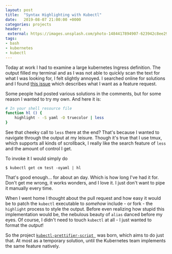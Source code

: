 ```yaml
---
layout: post
title:  "Syntax Highlighting with Kubectl"
date:   2019-08-07 21:00:00 +0000
categories: projects
header:
 external: https://images.unsplash.com/photo-1484417894907-623942c8ee29?q=80
tags:
- bash
- kubernetes
- kubectl
---
```


Today at work I had to examine a large kubernetes Ingress definition.
The output filled my terminal and as I was not able to quickly
scan the text for what I was looking for, I felt slightly annoyed.
I searched online for solutions and I found [this issue][issue]
which describes what I want as a feature request.

Some people had posted various solutions in the comments, but for
some reason I wanted to try my own. And here it is:

```sh
# In your shell resource file
function hl () {
	highlight - -S yaml -O truecolor | less
}
```

See that cheeky call to `less` there at the end? That's because I wanted
to navigate through the output at my leisure. Though it's true that I use
tmux, which supports all kinds of scrollback, I really like the search
feature of `less` and the amount of control I get.

To invoke it I would simply do

```
$ kubectl get cm test -oyaml | hl
```

That's good enough... for about an day. Which is how long I've had it for.
Don't get me wrong, it works wonders, and I love it. I just don't want to
pipe it manually every time.


When I went home I thought about the pull request and how easy it would be
to patch the `kubectl` executable to _somehow_ include - or fork - the
`highlight` process to style the output. Before even realizing how stupid
this implementation would be, the nebulous beauty of `alias` danced before
my eyes. Of course, I didn't need to touch `kubectl` at all - I just wanted
to format the _output_!

So the project [`kubectl-prettifier-script `][project] was born, which aims
to do just that. At most as a temporary solution, until the Kubernetes team
implements the same feature natively.



[project]: https://github.com/aklin/kubectl-prettifier-script
[highlight]: http://manpages.ubuntu.com/manpages/cosmic/man1/highlight.1.html
[issue]: https://github.com/kubernetes/kubectl/issues/524